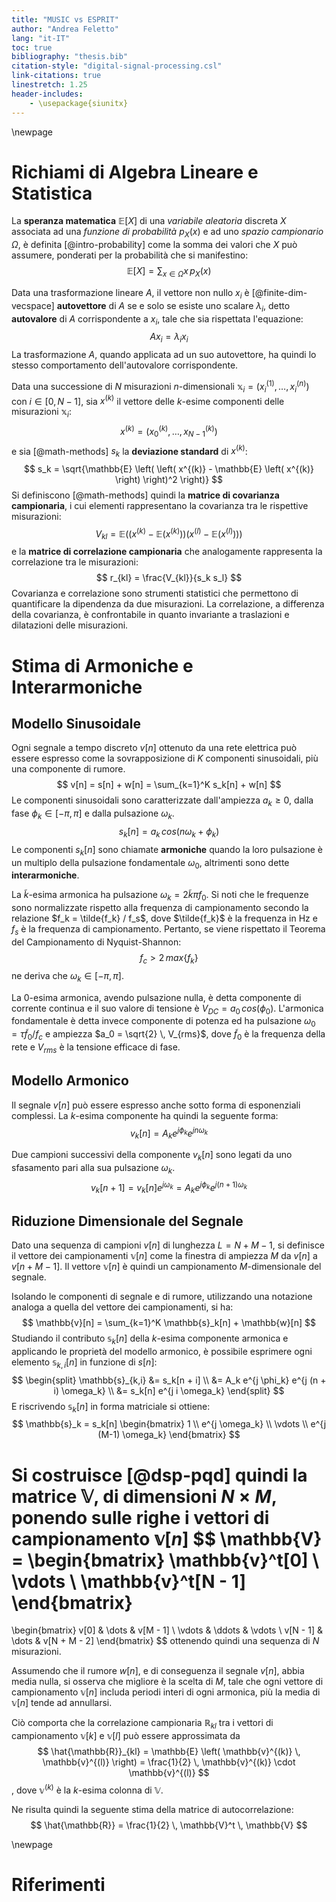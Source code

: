```yaml
---
title: "MUSIC vs ESPRIT"
author: "Andrea Feletto"
lang: "it-IT"
toc: true
bibliography: "thesis.bib"
citation-style: "digital-signal-processing.csl"
link-citations: true
linestretch: 1.25
header-includes:
    - \usepackage{siunitx}
---
```


\newpage
# Richiami di Algebra Lineare e Statistica

La **speranza matematica** $\mathbb{E}[X]$ di una *variabile aleatoria* discreta $X$ associata ad una *funzione di probabilità* $p_X(x)$ e ad uno *spazio campionario* $\Omega$, è definita [@intro-probability] come la somma dei valori che $X$ può assumere, ponderati per la probabilità che si manifestino:
$$
\mathbb{E}[X] = \sum_{x \in \Omega} x \, p_X(x)
$$

Data una trasformazione lineare $A$, il vettore non nullo $x_i$ è [@finite-dim-vecspace] **autovettore** di $A$ se e solo se esiste uno scalare $\lambda_i$, detto **autovalore** di $A$ corrispondente a $x_i$, tale che sia rispettata l'equazione:
$$
A x_i = \lambda_i x_i
$$
La trasformazione $A$, quando applicata ad un suo autovettore, ha quindi lo stesso comportamento dell'autovalore corrispondente.

Data una successione di $N$ misurazioni $n$-dimensionali $\mathbb{x}_i = \left( x_i^{(1)}, \ldots, x_i^{(n)} \right)$ con $i \in [0, N - 1]$, sia $x^{(k)}$ il vettore delle $k$-esime componenti delle misurazioni $\mathbb{x}_i$:
$$
x^{(k)} = \left( x_0^{(k)}, \ldots, x_{N-1}^{(k)} \right)
$$
e sia [@math-methods] $s_k$ la **deviazione standard** di $x^{(k)}$:
$$
s_k = \sqrt{\mathbb{E} \left(
      \left( x^{(k)} - \mathbb{E} \left( x^{(k)} \right) \right)^2
      \right)}
$$
Si definiscono [@math-methods] quindi la **matrice di covarianza campionaria**, i cui elementi rappresentano la covarianza tra le rispettive misurazioni:
$$
V_{kl} = \mathbb{E} \left(
         \left( x^{(k)} - \mathbb{E} \left( x^{(k)} \right) \right)
         \left( x^{(l)} - \mathbb{E} \left( x^{(l)} \right) \right)
         \right)
$$
e la **matrice di correlazione campionaria** che analogamente rappresenta la correlazione tra le misurazioni:
$$
r_{kl} = \frac{V_{kl}}{s_k s_l}
$$
Covarianza e correlazione sono strumenti statistici che permettono di quantificare la dipendenza da due misurazioni. La correlazione, a differenza della covarianza, è confrontabile in quanto invariante a traslazioni e dilatazioni delle misurazioni.

# Stima di Armoniche e Interarmoniche

## Modello Sinusoidale
Ogni segnale a tempo discreto $v[n]$ ottenuto da una rete elettrica può essere espresso come la sovrapposizione di $K$ componenti sinusoidali, più una componente di rumore.
$$
v[n] = s[n] + w[n] = \sum_{k=1}^K s_k[n] + w[n]
$$
Le componenti sinusoidali sono caratterizzate dall'ampiezza $a_k \geq 0$, dalla fase $\phi_k \in [-\pi, \pi]$ e dalla pulsazione $\omega_k$.
$$
s_k[n] = a_k \, cos \left( n \omega_k + \phi_k \right)
$$
Le componenti $s_k[n]$ sono chiamate **armoniche** quando la loro pulsazione è un multiplo della pulsazione fondamentale $\omega_0$, altrimenti sono dette **interarmoniche**.

La $\tilde{k}$-esima armonica ha pulsazione $\omega_k = 2 \tilde{k} \pi f_0$.
Si noti che le frequenze sono normalizzate rispetto alla frequenza di campionamento secondo la relazione $f_k = \tilde{f_k} / f_s$, dove $\tilde{f_k}$ è la frequenza in $\si{\hertz}$ e $f_s$ è la frequenza di campionamento.
Pertanto, se viene rispettato il Teorema del Campionamento di Nyquist-Shannon:
$$
f_c > 2 \, max\{f_k\}
$$
ne deriva che $\omega_k \in \left[ -\pi, \pi \right]$.

La $0$-esima armonica, avendo pulsazione nulla, è detta componente di corrente continua e il suo valore di tensione è $V_{DC} = a_0 \, cos(\phi_0)$.
L'armonica fondamentale è detta invece componente di potenza ed ha pulsazione $\omega_0 = \tau \tilde{f}_0 / f_c$ e ampiezza $a_0 = \sqrt{2} \, V_{rms}$, dove $\tilde{f}_0$ è la frequenza della rete e $V_{rms}$ è la tensione efficace di fase.

## Modello Armonico
Il segnale $v[n]$ può essere espresso anche sotto forma di esponenziali complessi. La $k$-esima componente ha quindi la seguente forma:
$$
v_k[n] = A_k e^{j \phi_k} e^{j n \omega_k}
$$

Due campioni successivi della componente $v_k[n]$ sono legati da uno sfasamento pari alla sua pulsazione $\omega_k$.
$$
v_k[n+1] = v_k[n] e^{j \omega_k}
         = A_k e^{j \phi_k} e^{j (n+1) \omega_k}
$$

## Riduzione Dimensionale del Segnale
Dato una sequenza di campioni $v[n]$ di lunghezza $L = N + M - 1$, si definisce il vettore dei campionamenti $\mathbb{v}[n]$ come la finestra di ampiezza $M$ da $v[n]$ a $v[n + M - 1]$.
Il vettore $\mathbb{v}[n]$ è quindi un campionamento $M$-dimensionale del segnale.

Isolando le componenti di segnale e di rumore, utilizzando una notazione analoga a quella del vettore dei campionamenti, si ha:
$$
\mathbb{v}[n] = \sum_{k=1}^K \mathbb{s}_k[n] + \mathbb{w}[n]
$$
Studiando il contributo $\mathbb{s}_k[n]$ della $k$-esima componente armonica e applicando le proprietà del modello armonico, è possibile esprimere ogni elemento $\mathbb{s}_{k,i}[n]$ in funzione di $s[n]$:
$$
\begin{split}
\mathbb{s}_{k,i} &= s_k[n + i] \\
                 &= A_k e^{j \phi_k} e^{j (n + i) \omega_k} \\
                 &= s_k[n] e^{j i \omega_k}
\end{split}
$$
E riscrivendo $\mathbb{s}_k[n]$ in forma matriciale si ottiene:
$$
\mathbb{s}_k = s_k[n]
\begin{bmatrix}
    1 \\
    e^{j \omega_k} \\
    \vdots \\
    e^{j (M-1) \omega_k}
\end{bmatrix}
$$

Si costruisce [@dsp-pqd] quindi la matrice $\mathbb{V}$, di dimensioni $N \times M$, ponendo sulle righe i vettori di campionamento $\mathbb{v}[n]$
$$
\mathbb{V} =
\begin{bmatrix}
    \mathbb{v}^t[0] \\
    \vdots \\
    \mathbb{v}^t[N - 1]
\end{bmatrix}
=
\begin{bmatrix}
v[0]   & \dots  & v[M - 1] \\
\vdots & \ddots & \vdots   \\
v[N - 1] & \dots & v[N + M - 2]
\end{bmatrix}
$$
ottenendo quindi una sequenza di $N$ misurazioni.

Assumendo che il rumore $w[n]$, e di conseguenza il segnale $v[n]$, abbia media nulla, si osserva che migliore è la scelta di $M$, tale che ogni vettore di campionamento $\mathbb{v}[n]$ includa periodi interi di ogni armonica, più la media di $\mathbb{v}[n]$ tende ad annullarsi.

Ciò comporta che la correlazione campionaria $\mathbb{R}_{kl}$ tra i vettori di campionamento $\mathbb{v}[k]$ e $\mathbb{v}[l]$ può essere approssimata da
$$
\hat{\mathbb{R}}_{kl} = \mathbb{E} \left(
                        \mathbb{v}^{(k)} \, \mathbb{v}^{(l)}
                        \right)
                      = \frac{1}{2} \, \mathbb{v}^{(k)} \cdot \mathbb{v}^{(l)}
$$
, dove $\mathbb{v}^{(k)}$ è la $k$-esima colonna di $\mathbb{V}$.

Ne risulta quindi la seguente stima della matrice di autocorrelazione:
$$
\hat{\mathbb{R}} = \frac{1}{2} \, \mathbb{V}^t \, \mathbb{V}
$$

\newpage
# Riferimenti

